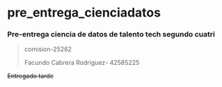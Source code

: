 # pre_entrega_cienciadatos
### Pre-entrega ciencia de datos de talento tech segundo cuatri


>comision-25262
>
>Facundo Cabrera Rodriguez- 42585225

~~Entregado tarde~~
